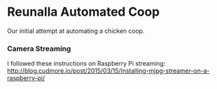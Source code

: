 
# Reunalla Automated Coop

Our initial attempt at automating a chicken coop.






### Camera Streaming
I followed these instructions on Raspberry Pi streaming:
http://blog.cudmore.io/post/2015/03/15/Installing-mjpg-streamer-on-a-raspberry-pi/